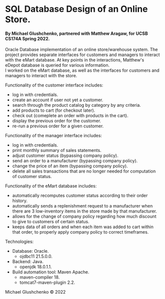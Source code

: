 # SQL Database Design of an Online Store.
#### By Michael Glushchenko, partnered with Matthew Aragaw, for UCSB CS174A Spring 2022.

Oracle Database implementation of an online store/warehouse system. The project provides separate interfaces for customers and managers to interact with the eMart database. At key points in the interactions, Matthew's eDepot database is queried for various information.<br />
I worked on the eMart database, as well as the interfaces for customers and managers to interact with the store.<br />

Functionality of the customer interface includes:<br />
  - log in with credentials.
  - create an account if user not yet a customer.
  - search through the product catalog by category by any criteria.
  - add products to cart (for checkout later).
  - check out (comeplete an order with products in the cart).
  - display the previous order for the customer.
  - re-run a previous order for a given customer.

Functionality of the manager interface includes:<br />
  - log in with credentials.
  - print monthly summary of sales statements.
  - adjust customer status (bypassing company policy).
  - send an order to a manufacturer (bypassing company policy).
  - change the price of an item (bypassing company policy).
  - delete all sales transactions that are no longer needed for computation of customer status.

Functionality of the eMart database includes:<br />
  - automatically recomputes customer status according to their order history.
  - automatically sends a replenishment request to a manufacturer when there are 3 low-inventory items in the store made by that manufacturer.
  - allows for the change of company policy regarding how much discount to give to customers of certain status.
  - keeps data of all orders and when each item was added to cart within that order, to properly apply company policy to correct timeframes.

Technologies:
  - Database: Oracle.
    - ojdbc11 21.5.0.0.<br />
  - Backend: Java.
    - openjdk 18.0.1.1.<br />
  - Build automation tool: Maven Apache.
    - maven-compiler 18.
    - tomcat7-maven-plugin 2.2.

Michael Glushchenko &copy; 2022
